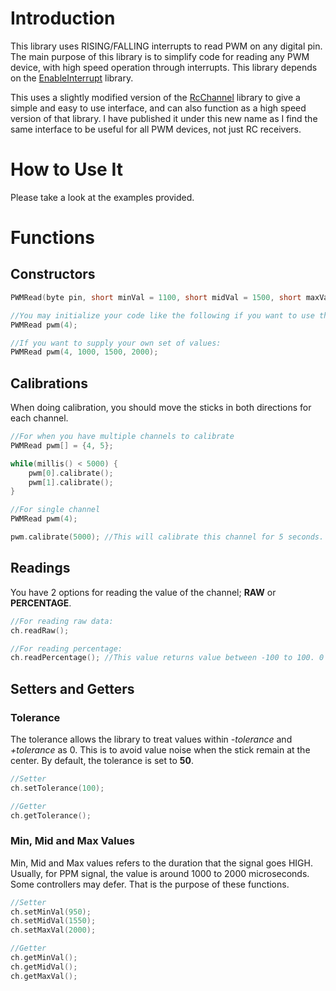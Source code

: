 # Introduction
This library uses RISING/FALLING interrupts to read PWM on any digital pin. The main purpose of this library is to simplify code for reading any PWM device, with high speed operation through interrupts. This library depends on the [EnableInterrupt](https://github.com/GreyGnome/EnableInterrupt) library.

This uses a slightly modified version of the [RcChannel](https://github.com/shah253kt/arduino-rc-receiver) library to give a simple and easy to use interface, and can also function as a high speed version of that library. I have published it under this new name as I find the same interface to be useful for all PWM devices, not just RC receivers.

# How to Use It
Please take a look at the examples provided.

# Functions
## Constructors
```cpp
PWMRead(byte pin, short minVal = 1100, short midVal = 1500, short maxVal = 1900);

//You may initialize your code like the following if you want to use the default min, mid and max values:
PWMRead pwm(4);

//If you want to supply your own set of values:
PWMRead pwm(4, 1000, 1500, 2000);
```

## Calibrations
When doing calibration, you should move the sticks in both directions for each channel.
```cpp
//For when you have multiple channels to calibrate
PWMRead pwm[] = {4, 5};

while(millis() < 5000) {
	pwm[0].calibrate();
	pwm[1].calibrate();
}

//For single channel
PWMRead pwm(4);

pwm.calibrate(5000); //This will calibrate this channel for 5 seconds. Note that this function is blocking.
```

## Readings
You have 2 options for reading the value of the channel; **RAW** or **PERCENTAGE**.
```cpp
//For reading raw data:
ch.readRaw();

//For reading percentage:
ch.readPercentage(); //This value returns value between -100 to 100. 0 being the middle value.
```

## Setters and Getters
### Tolerance
The tolerance allows the library to treat values within *-tolerance* and *+tolerance* as 0. This is to avoid value noise when the stick remain at the center. By default, the tolerance is set to **50**.
```cpp
//Setter
ch.setTolerance(100);

//Getter
ch.getTolerance();
```

### Min, Mid and Max Values
Min, Mid and Max values refers to the duration that the signal goes HIGH. Usually, for PPM signal, the value is around 1000 to 2000 microseconds. Some controllers may defer. That is the purpose of these functions.
```cpp
//Setter
ch.setMinVal(950);
ch.setMidVal(1550);
ch.setMaxVal(2000);

//Getter
ch.getMinVal();
ch.getMidVal();
ch.getMaxVal();
```

